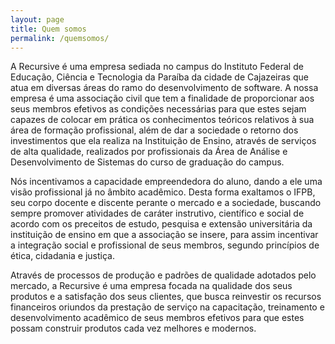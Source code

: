 ```yaml
---
layout: page
title: Quem somos
permalink: /quemsomos/
---
```


A Recursive é uma empresa sediada no campus do Instituto Federal de Educação, Ciência e Tecnologia da Paraíba da cidade de Cajazeiras que atua em diversas áreas do ramo do desenvolvimento de software. A nossa empresa é uma associação civil que tem a finalidade de proporcionar aos seus membros efetivos as condições necessárias para que estes sejam capazes de colocar em prática os conhecimentos teóricos relativos à sua área de formação profissional, além de dar a sociedade o retorno dos investimentos que ela realiza na Instituição de Ensino, através de serviços de alta qualidade, realizados por profissionais da Área de Análise e Desenvolvimento de Sistemas do curso de graduação do campus.

Nós incentivamos a capacidade empreendedora do aluno, dando a ele uma visão profissional já no âmbito acadêmico. Desta forma exaltamos o IFPB, seu corpo docente e discente perante o mercado e a sociedade, buscando sempre promover atividades de caráter instrutivo, científico e social de acordo com os preceitos de estudo, pesquisa e extensão universitária da instituição de ensino em que a associação se insere, para assim incentivar a integração social e profissional de seus membros, segundo princípios de ética, cidadania e justiça.

Através de processos de produção e padrões de qualidade adotados pelo mercado, a Recursive é uma empresa focada na qualidade dos seus produtos e a satisfação dos seus clientes, que busca reinvestir os recursos financeiros oriundos da prestação de serviço na capacitação, treinamento e desenvolvimento acadêmico de seus membros efetivos para que estes possam construir produtos cada vez melhores e modernos.
